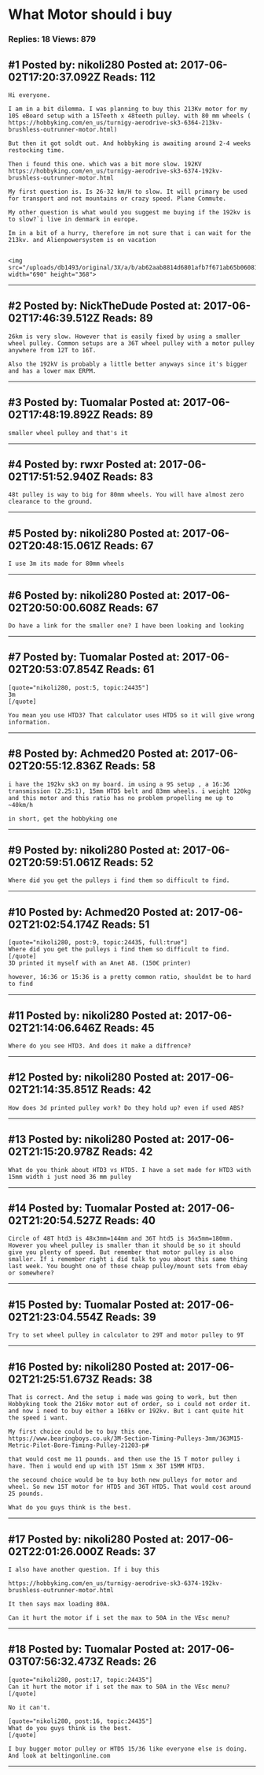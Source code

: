 # What Motor should i buy

### Replies: 18 Views: 879

## \#1 Posted by: nikoli280 Posted at: 2017-06-02T17:20:37.092Z Reads: 112

```
Hi everyone.

I am in a bit dilemma. I was planning to buy this 213Kv motor for my 10S eBoard setup with a 15Teeth x 48teeth pulley. with 80 mm wheels ( https://hobbyking.com/en_us/turnigy-aerodrive-sk3-6364-213kv-brushless-outrunner-motor.html)

But then it got soldt out. And hobbyking is awaiting around 2-4 weeks restocking time.

Then i found this one. which was a bit more slow. 192KV https://hobbyking.com/en_us/turnigy-aerodrive-sk3-6374-192kv-brushless-outrunner-motor.html

My first question is. Is 26-32 km/H to slow. It will primary be used for transport and not mountains or crazy speed. Plane Commute.

My other question is what would you suggest me buying if the 192kv is to slow?`i live in denmark in europe.

Im in a bit of a hurry, therefore im not sure that i can wait for the 213kv. and Alienpowersystem is on vacation


<img src="/uploads/db1493/original/3X/a/b/ab62aab8814d6801afb7f671ab65b0608124dd81.JPG" width="690" height="368">
```

---
## \#2 Posted by: NickTheDude Posted at: 2017-06-02T17:46:39.512Z Reads: 89

```
26km is very slow. However that is easily fixed by using a smaller wheel pulley. Common setups are a 36T wheel pulley with a motor pulley anywhere from 12T to 16T.

Also the 192kV is probably a little better anyways since it's bigger and has a lower max ERPM.
```

---
## \#3 Posted by: Tuomalar Posted at: 2017-06-02T17:48:19.892Z Reads: 89

```
smaller wheel pulley and that's it
```

---
## \#4 Posted by: rwxr Posted at: 2017-06-02T17:51:52.940Z Reads: 83

```
48t pulley is way to big for 80mm wheels. You will have almost zero clearance to the ground.
```

---
## \#5 Posted by: nikoli280 Posted at: 2017-06-02T20:48:15.061Z Reads: 67

```
I use 3m its made for 80mm wheels
```

---
## \#6 Posted by: nikoli280 Posted at: 2017-06-02T20:50:00.608Z Reads: 67

```
Do have a link for the smaller one? I have been looking and looking
```

---
## \#7 Posted by: Tuomalar Posted at: 2017-06-02T20:53:07.854Z Reads: 61

```
[quote="nikoli280, post:5, topic:24435"]
3m
[/quote]

You mean you use HTD3? That calculator uses HTD5 so it will give wrong information.
```

---
## \#8 Posted by: Achmed20 Posted at: 2017-06-02T20:55:12.836Z Reads: 58

```
i have the 192kv sk3 on my board. im using a 9S setup , a 16:36 transmission (2.25:1), 15mm HTD5 belt and 83mm wheels. i weight 120kg and this motor and this ratio has no problem propelling me up to ~40km/h

in short, get the hobbyking one
```

---
## \#9 Posted by: nikoli280 Posted at: 2017-06-02T20:59:51.061Z Reads: 52

```
Where did you get the pulleys i find them so difficult to find.
```

---
## \#10 Posted by: Achmed20 Posted at: 2017-06-02T21:02:54.174Z Reads: 51

```
[quote="nikoli280, post:9, topic:24435, full:true"]
Where did you get the pulleys i find them so difficult to find.
[/quote]
3D printed it myself with an Anet A8. (150€ printer)

however, 16:36 or 15:36 is a pretty common ratio, shouldnt be to hard to find
```

---
## \#11 Posted by: nikoli280 Posted at: 2017-06-02T21:14:06.646Z Reads: 45

```
Where do you see HTD3. And does it make a diffrence?
```

---
## \#12 Posted by: nikoli280 Posted at: 2017-06-02T21:14:35.851Z Reads: 42

```
How does 3d printed pulley work? Do they hold up? even if used ABS?
```

---
## \#13 Posted by: nikoli280 Posted at: 2017-06-02T21:15:20.978Z Reads: 42

```
What do you think about HTD3 vs HTD5. I have a set made for HTD3 with 15mm width i just need 36 mm pulley
```

---
## \#14 Posted by: Tuomalar Posted at: 2017-06-02T21:20:54.527Z Reads: 40

```
Circle of 48T htd3 is 48x3mm=144mm and 36T htd5 is 36x5mm=180mm. However you wheel pulley is smaller than it should be so it should give you plenty of speed. But remember that motor pulley is also smaller. If i remember right i did talk to you about this same thing last week. You bought one of those cheap pulley/mount sets from ebay or somewhere?
```

---
## \#15 Posted by: Tuomalar Posted at: 2017-06-02T21:23:04.554Z Reads: 39

```
Try to set wheel pulley in calculator to 29T and motor pulley to 9T
```

---
## \#16 Posted by: nikoli280 Posted at: 2017-06-02T21:25:51.673Z Reads: 38

```
That is correct. And the setup i made was going to work, but then Hobbyking took the 216kv motor out of order, so i could not order it. and now i need to buy either a 168kv or 192kv. But i cant quite hit the speed i want. 

My first choice could be to buy this one. https://www.bearingboys.co.uk/3M-Section-Timing-Pulleys-3mm/363M15-Metric-Pilot-Bore-Timing-Pulley-21203-p# 

that would cost me 11 pounds. and then use the 15 T motor pulley i have. Then i would end up with 15T 15mm x 36T 15MM HTD3.

the secound choice would be to buy both new pulleys for motor and wheel. So new 15T motor for HTD5 and 36T HTD5. That would cost around 25 pounds.

What do you guys think is the best.
```

---
## \#17 Posted by: nikoli280 Posted at: 2017-06-02T22:01:26.000Z Reads: 37

```
I also have another question. If i buy this

https://hobbyking.com/en_us/turnigy-aerodrive-sk3-6374-192kv-brushless-outrunner-motor.html

It then says max loading 80A.

Can it hurt the motor if i set the max to 50A in the VEsc menu?
```

---
## \#18 Posted by: Tuomalar Posted at: 2017-06-03T07:56:32.473Z Reads: 26

```
[quote="nikoli280, post:17, topic:24435"]
Can it hurt the motor if i set the max to 50A in the VEsc menu?
[/quote]

No it can't.

[quote="nikoli280, post:16, topic:24435"]
What do you guys think is the best.
[/quote]

I buy bugger motor pulley or HTD5 15/36 like everyone else is doing. And look at beltingonline.com
```

---
